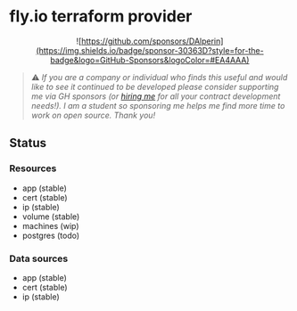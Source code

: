 # fly.io terraform provider

<div style="text-align: center;">

![https://github.com/sponsors/DAlperin](https://img.shields.io/badge/sponsor-30363D?style=for-the-badge&logo=GitHub-Sponsors&logoColor=#EA4AAA)

</div>

> ⚠️ _If you are a company or individual who finds this useful and would like to see it continued to be developed please consider supporting me via GH sponsors (or [hiring me](https://dov.dev) for all your contract development needs!). I am a student so sponsoring me helps me find more time to work on open source. Thank you!_

## Status

### Resources
- app (stable)
- cert (stable)
- ip (stable)
- volume (stable)
- machines (wip)
- postgres (todo)

### Data sources
- app (stable)
- cert (stable)
- ip (stable)
